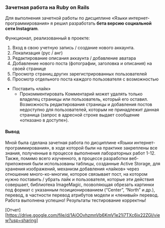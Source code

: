 ### Зачетная работа на Ruby on Rails
Для выполнения зачетной работы по дисциплине «Языки интернет-программирования» я решил разработать **бета версию социальной сети Instagram**. 

Функционал, реализованный в проекте:
1. Вход в свою учетную запись / создание нового аккаунта.
2. Локализация (рус / анг)
3. Редактирование описания аккаунта / добавление аватара
4. Добавление нового поста (фотографии, заголовка и описания) на своей странице
5. Просмотр страниц других зарегистрированных пользователей
6. Просмотр отдельного поста каждого пользователя с возможностью
  - Поставить «лайк»
	- Прокомментировать
Комментарий может удалять только владелец страницы или пользователь, который его 
оставил. Возможность редактирования страницы и добавления постов недоступно для 
пользователей, которым не принадлежит данная страница (запрос в адресной строке выдает 
сообщение «отказано в доступе»).

#### Вывод
Мной была сделана зачетная работа по дисциплине «Языки интернет-программирования», в ходе которой были на практике закреплены все знания, полученные в процессе 
выполнения лабораторных работ 1-12. Также, помимо всего изученного, в процессе разработки веб-приложения были использованы таблицы, созданные Active Storage, для хранения изображений, механизм добавления «лайков» через отношение много-ко-многим, которое связывает пост, на 
котором нужно поставить / убрать лайк и пользователя, которые эти действия совершает, библиотека 
ImageMagic, позволяющая обрезать картинки под формат с указанным позиционированием 
(“Center”, “North” и др.), перевод, в частности перевод атрибутов модели и «ленивый» перевод. 
Работа выполнена успешно! Результаты тестирование корректны!

[Отчет][https://drive.google.com/file/d/1AiOOvhzmnVb6KmV1e21i7TXc6ix22ZGI/view?usp=sharing]
